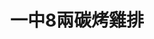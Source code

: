 ---
title: "一中8兩碳烤雞排"
description: "一中8兩碳烤雞排"
layout: shop
keywords:
  - 美食競賽
  - 台灣美食
  - 美食精選
datePublished: "2025-06-30"
dateModified: "2025-07-02"
city: "台中市"
district: "北區"
address: "台中市北區尊賢街9號"
phone: "0923177364 "
geo: "24.149081762910342, 120.68496511081464"
google_map: "https://maps.app.goo.gl/udJuSREHVQJeAXS67"
footinder: "https://footinder.com.tw/%E5%8F%B0%E4%B8%AD%E5%B8%82%E5%8C%97%E5%8D%80/168283/"
official: "https://www.facebook.com/8BQChicken/"
award:
  - name: "夜市王"
    year: "2024"
    entries:
      - nightMarket: "一中街夜市"
        food_type: "雞排"
        rank: "第五名"

---